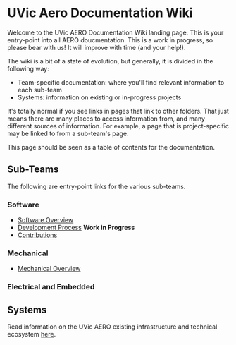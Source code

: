 # UVic Aero Documentation Wiki

Welcome to the UVic AERO Documentation Wiki landing page. This is your entry-point into all AERO doucmentation.
This is a work in progress, so please bear with us! It will improve with time (and your help!).

The wiki is a bit of a state of evolution, but generally, it is divided in the following way:
* Team-specific documentation: where you'll find relevant information to each sub-team
* Systems: information on existing or in-progress projects

It's totally normal if you see links in pages that link to other folders. That just means there are many places to access information from, and many different sources of information. For example, a page that is project-specific may be linked to from a sub-team's page.

This page should be seen as a table of contents for the documentation.

## Sub-Teams
The following are entry-point links for the various sub-teams.

### Software
* [Software Overview](software/overview.md)
* [Development Process]() __Work in Progress__
* [Contributions](software/contributions.md)

### Mechanical
* [Mechanical Overview](mechanical/overview.md)

### Electrical and Embedded

## Systems
Read information on the UVic AERO existing infrastructure and technical ecosystem [here](systems/systems.md). 
